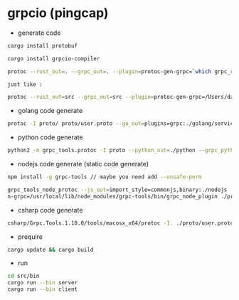 # grpcio (pingcap)

*  generate code

```bash
cargo install protobuf

cargo install grpcio-compiler

protoc --rust_out=. --grpc_out=. --plugin=protoc-gen-grpc=`which grpc_rust_plugin` example.proto

just like :

protoc --rust_out=src --grpc_out=src --plugin=protoc-gen-grpc=/Users/dalong/.cargo/bin/grpc_rust_plugin proto/user.proto

```
* golang code generate

```bash
protoc -I proto/ proto/user.proto --go_out=plugins=grpc:./golang/service/proto
```

* python code generate

```bash
python2 -m grpc_tools.protoc -I proto --python_out=./python --grpc_python_out=./python  proto/user.proto
```

* nodejs code generate (static code generate)

```bash
npm install -g grpc-tools // maybe you need add --unsafe-perm

grpc_tools_node_protoc --js_out=import_style=commonjs,binary:./nodejs --grpc_out=./nodejs --plugin=protoc-ge
n-grpc=/usr/local/lib/node_modules/grpc-tools/bin/grpc_node_plugin ./proto/user.proto
```

* csharp code generate

```bash
csharp/Grpc.Tools.1.10.0/tools/macosx_x64/protoc -I. ./proto/user.proto --csharp_out csharp/src --grpc_out csharp/src --plugin=protoc-gen-grpc=csharp/Grpc.Tools.1.10.0/tools/macosx_x64/grpc_csharp_plugin

```
*  prequire

```bash
cargo update && cargo build
```

*  run

```bash
cd src/bin
cargo run --bin server
cargo run --bin client
```